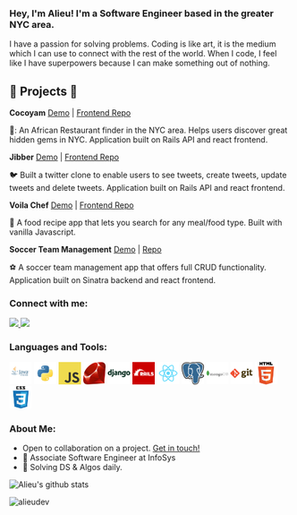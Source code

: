 ### Hey, I'm Alieu! I'm a Software Engineer based in the greater NYC area.

I have a passion for solving problems. Coding is like art, it is the medium which I can use to connect with the rest of the world. When I code, I feel like I have superpowers because I can make something out of nothing.

## 🎨 Projects 🎨
**Cocoyam** [Demo](https://www.youtube.com/watch?v=iqzPXM9S9-s) | [Frontend Repo](https://github.com/alieudev/african_restaurants/tree/master/client)

🥗: An African Restaurant finder in the NYC area. Helps users discover great hidden gems in NYC. Application built on Rails API and react frontend.

**Jibber** [Demo](https://www.youtube.com/watch?v=L13OM9n5Ngo) | [Frontend Repo](https://github.com/alieudev/jibber/tree/main/client)

🐦 Built a twitter clone to enable users to see tweets, create tweets, update tweets and delete tweets. Application built on Rails API and react frontend.

**Voila Chef** [Demo](https://www.youtube.com/watch?v=hEdE6Q83Okw) | [Frontend Repo](https://github.com/alieudev/Voila-Chef-recipe-app)

🍚 A food recipe app that lets you search for any meal/food type. Built with vanilla Javascript.

**Soccer Team Management** [Demo](https://www.youtube.com/watch?v=6jJVaFBgQE4) | [Repo](https://github.com/alieudev/soccer_frontend)

⚽ A soccer team management app that offers full CRUD functionality. Application built on Sinatra backend and react frontend.

### Connect with me:

<a href='https://www.linkedin.com/in/alieubaldeh/'>
    <img width="30" src="https://upload.wikimedia.org/wikipedia/commons/c/ca/LinkedIn_logo_initials.png" />
</a>
<a href='https://twitter.com/alieudev'>
    <img width="30" src="https://image.flaticon.com/icons/png/512/124/124021.png">
</a>

### Languages and Tools:
<code><img width='40px' src='https://raw.githubusercontent.com/github/explore/80688e429a7d4ef2fca1e82350fe8e3517d3494d/topics/java/java.png'/></code>
<code><img width='40px' src='https://raw.githubusercontent.com/github/explore/80688e429a7d4ef2fca1e82350fe8e3517d3494d/topics/python/python.png'/></code>
<code><img width='40px' src='https://raw.githubusercontent.com/github/explore/80688e429a7d4ef2fca1e82350fe8e3517d3494d/topics/javascript/javascript.png'/></code>
<code><img width="40" src="https://raw.githubusercontent.com/github/explore/80688e429a7d4ef2fca1e82350fe8e3517d3494d/topics/ruby/ruby.png" /></code>
<code><img width="40" src="https://raw.githubusercontent.com/github/explore/80688e429a7d4ef2fca1e82350fe8e3517d3494d/topics/django/django.png" /></code>
<code><img width="40" src="https://raw.githubusercontent.com/github/explore/80688e429a7d4ef2fca1e82350fe8e3517d3494d/topics/rails/rails.png" /></code>
<code><img width="40" src="https://raw.githubusercontent.com/github/explore/80688e429a7d4ef2fca1e82350fe8e3517d3494d/topics/react/react.png" /></code>
<code><img width="40" src="https://raw.githubusercontent.com/github/explore/80688e429a7d4ef2fca1e82350fe8e3517d3494d/topics/postgresql/postgresql.png" /></code>
<code><img width="40" src="https://raw.githubusercontent.com/github/explore/80688e429a7d4ef2fca1e82350fe8e3517d3494d/topics/mongodb/mongodb.png" /></code>
<code><img width="40" src="https://raw.githubusercontent.com/github/explore/80688e429a7d4ef2fca1e82350fe8e3517d3494d/topics/git/git.png" /></code>
<code><img width='40px' src='https://raw.githubusercontent.com/github/explore/80688e429a7d4ef2fca1e82350fe8e3517d3494d/topics/html/html.png'/></code>
<code><img width='40px' src='https://raw.githubusercontent.com/github/explore/80688e429a7d4ef2fca1e82350fe8e3517d3494d/topics/css/css.png'/></code>

### About Me:
- Open to collaboration on a project. [Get in touch!](https://www.linkedin.com/in/alieubaldeh/)
- 🌱 Associate Software Engineer at InfoSys 
- 🌱 Solving DS & Algos daily. 


![Alieu's github stats](https://github-readme-stats.vercel.app/api?username=alieudev&hide=stars,issues&show_icons=true)

<p><img align="left" src="https://github-readme-stats.vercel.app/api/top-langs/?username=alieudev&layout=compact" alt="alieudev" /></p>

